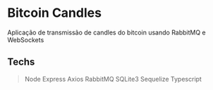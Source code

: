 # Bitcoin Candles
Aplicação de transmissão de candles do bitcoin usando RabbitMQ e WebSockets
## Techs
> Node
> Express
> Axios
> RabbitMQ
> SQLite3
> Sequelize
> Typescript

